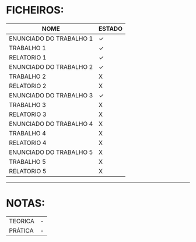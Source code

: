 # FICHEIROS:

|NOME|ESTADO|
|----|------|
|ENUNCIADO DO TRABALHO 1|✓|
|TRABALHO 1|✓|
|RELATORIO 1|✓|
|ENUNCIADO DO TRABALHO 2|✓|
|TRABALHO 2|X|
|RELATORIO 2|X|
|ENUNCIADO DO TRABALHO 3|✓|
|TRABALHO 3|X|
|RELATORIO 3|X|
|ENUNCIADO DO TRABALHO 4|X|
|TRABALHO 4|X|
|RELATORIO 4|X|
|ENUNCIADO DO TRABALHO 5|X|
|TRABALHO 5|X|
|RELATORIO 5|X|
---
# NOTAS:
| | |
|-|-|
|TEORICA| - |
|PRÁTICA| - |
